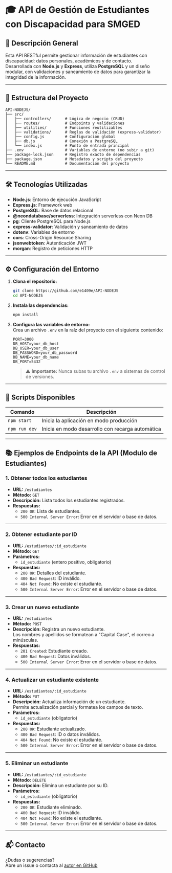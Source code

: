 # 🎓 API de Gestión de Estudiantes con Discapacidad para SMGED

## 📄 Descripción General

Esta API RESTful permite gestionar información de estudiantes con discapacidad: datos personales, académicos y de contacto.  
Desarrollada con **Node.js** y **Express**, utiliza **PostgreSQL** y un diseño modular, con validaciones y saneamiento de datos para garantizar la integridad de la información.

---

## 📁 Estructura del Proyecto

```
API-NODEJS/
├── src/
│   ├── controllers/      # Lógica de negocio (CRUD)
│   ├── routes/           # Endpoints y validaciones
│   ├── utilities/        # Funciones reutilizables
│   ├── validations/      # Reglas de validación (express-validator)
│   ├── config.js         # Configuración global
│   ├── db.js             # Conexión a PostgreSQL
│   └── index.js          # Punto de entrada principal
├── .env                  # Variables de entorno (no subir a git)
├── package-lock.json     # Registro exacto de dependencias
├── package.json          # Metadatos y scripts del proyecto
└── README.md             # Documentación del proyecto
```

---

## 🛠️ Tecnologías Utilizadas

- **Node.js**: Entorno de ejecución JavaScript
- **Express.js**: Framework web
- **PostgreSQL**: Base de datos relacional
- **@neondatabase/serverless**: Integración serverless con Neon DB
- **pg**: Cliente PostgreSQL para Node.js
- **express-validator**: Validación y saneamiento de datos
- **dotenv**: Variables de entorno
- **cors**: Cross-Origin Resource Sharing
- **jsonwebtoken**: Autenticación JWT
- **morgan**: Registro de peticiones HTTP

---

## ⚙️ Configuración del Entorno

1. **Clona el repositorio:**
    ```sh
    git clone https://github.com/e1409e/API-NODEJS
    cd API-NODEJS
    ```

2. **Instala las dependencias:**  
    ```sh
    npm install
    ```

3. **Configura las variables de entorno:**  
    Crea un archivo `.env` en la raíz del proyecto con el siguiente contenido:

    ```env
    PORT=3000
    DB_HOST=your_db_host
    DB_USER=your_db_user
    DB_PASSWORD=your_db_password
    DB_NAME=your_db_name
    DB_PORT=5432
    ```

    > ⚠️ **Importante:** Nunca subas tu archivo `.env` a sistemas de control de versiones.

---

## 📜 Scripts Disponibles

| Comando      | Descripción                                              |
|--------------|---------------------------------------------------------|
| `npm start`  | Inicia la aplicación en modo producción                 |
| `npm run dev`| Inicia en modo desarrollo con recarga automática        |

---

## 📚 Ejemplos de Endpoints de la API (Modulo de Estudiantes)

### 1. Obtener todos los estudiantes

- **URL:** `/estudiantes`
- **Método:** `GET`
- **Descripción:** Lista todos los estudiantes registrados.
- **Respuestas:**
    - `200 OK`: Lista de estudiantes.
    - `500 Internal Server Error`: Error en el servidor o base de datos.

---

### 2. Obtener estudiante por ID

- **URL:** `/estudiantes/:id_estudiante`
- **Método:** `GET`
- **Parámetros:**  
    - `id_estudiante` (entero positivo, obligatorio)
- **Respuestas:**
    - `200 OK`: Detalles del estudiante.
    - `400 Bad Request`: ID inválido.
    - `404 Not Found`: No existe el estudiante.
    - `500 Internal Server Error`: Error en el servidor o base de datos.

---

### 3. Crear un nuevo estudiante

- **URL:** `/estudiantes`
- **Método:** `POST`
- **Descripción:** Registra un nuevo estudiante.  
  Los nombres y apellidos se formatean a "Capital Case", el correo a minúsculas.
- **Respuestas:**
    - `201 Created`: Estudiante creado.
    - `400 Bad Request`: Datos inválidos.
    - `500 Internal Server Error`: Error en el servidor o base de datos.

---

### 4. Actualizar un estudiante existente

- **URL:** `/estudiantes/:id_estudiante`
- **Método:** `PUT`
- **Descripción:** Actualiza información de un estudiante.  
  Permite actualización parcial y formatea los campos de texto.
- **Parámetros:**  
    - `id_estudiante` (obligatorio)
- **Respuestas:**
    - `200 OK`: Estudiante actualizado.
    - `400 Bad Request`: ID o datos inválidos.
    - `404 Not Found`: No existe el estudiante.
    - `500 Internal Server Error`: Error en el servidor o base de datos.

---

### 5. Eliminar un estudiante

- **URL:** `/estudiantes/:id_estudiante`
- **Método:** `DELETE`
- **Descripción:** Elimina un estudiante por su ID.
- **Parámetros:**  
    - `id_estudiante` (obligatorio)
- **Respuestas:**
    - `200 OK`: Estudiante eliminado.
    - `400 Bad Request`: ID inválido.
    - `404 Not Found`: No existe el estudiante.
    - `500 Internal Server Error`: Error en el servidor o base de datos.

---

## 📬 Contacto

¿Dudas o sugerencias?  
Abre un issue o contacta al [autor en GitHub](https://github.com/e1409e)